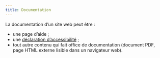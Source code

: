 ```yaml
---
title: Documentation
---
```


La documentation d’un site web peut être&nbsp;:
- une page d’aide&nbsp;;
- une [déclaration d’accessibilité](../obligations.html#déclaration-daccessibilité)&nbsp;;
- tout autre contenu qui fait office de documentation (document PDF, page HTML externe lisible dans un navigateur web).